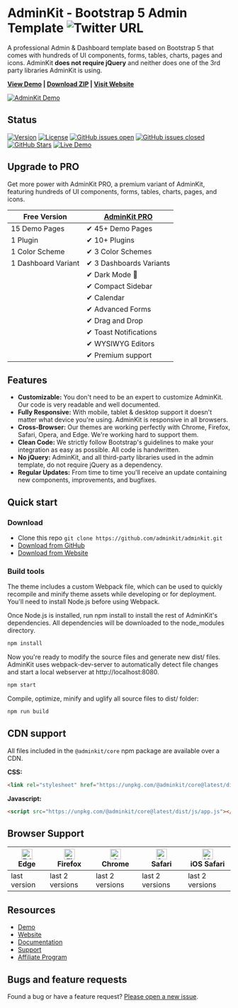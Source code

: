 # AdminKit - Bootstrap 5 Admin Template ![Twitter URL](https://img.shields.io/twitter/url?style=social&url=https%3A%2F%2Fadminkit.io%2F&text=AdminKit%20-%20Open%20Source%20Bootstrap%205%20Admin%20Template)

A professional Admin & Dashboard template based on Bootstrap 5 that comes with hundreds of UI components, forms, tables, charts, pages and icons. AdminKit **does not require jQuery** and neither does one of the 3rd party libraries AdminKit is using.

<strong><a href="https://demo.adminkit.io/">View Demo</a> | <a href="https://github.com/adminkit/adminkit/archive/master.zip">Download ZIP</a> | <a href="https://adminkit.io/">Visit Website</a></strong>

[![AdminKit Demo](https://assets.adminkit.io/banners/adminkit-bootstrap-5-admin-template.png)](https://demo.adminkit.io/)

## Status

[![Version](https://img.shields.io/npm/v/@adminkit/core)](https://www.npmjs.com/package/@adminkit/core) [![License](https://img.shields.io/badge/license-MIT-blue.svg)](https://github.com/adminkit/adminkit/blob/master/LICENSE) [![GitHub issues open](https://img.shields.io/github/issues/adminkit/adminkit.svg)](https://github.com/adminkit/adminkit/issues?q=is%3Aopen+is%3Aissue) [![GitHub issues closed](https://img.shields.io/github/issues-closed-raw/adminkit/adminkit.svg)](https://github.com/adminkit/adminkit/issues?q=is%3Aissue+is%3Aclosed) [![GitHub Stars](https://img.shields.io/github/stars/adminkit/adminkit.svg?color=green)](https://github.com/adminkit/adminkit/stargazers) [![Live Demo](https://img.shields.io/badge/demo-online-green.svg)](https://demo.adminkit.io/)

## Upgrade to PRO
Get more power with AdminKit PRO, a premium variant of AdminKit, featuring hundreds of UI components, forms, tables, charts, pages, and icons.

| Free Version        | [AdminKit PRO](https://adminkit.io/pricing/) |
|---------------------|----------------------------------------------|
| 15 Demo Pages       | ✔ 45+ Demo Pages                             |
| 1 Plugin            | ✔ 10+ Plugins                                |
| 1 Color Scheme      | ✔ 3 Color Schemes                            |
| 1 Dashboard Variant | ✔ 3 Dashboards Variants                      |
|                     | ✔ Dark Mode 🌙                               |
|                     | ✔ Compact Sidebar                            |
|                     | ✔ Calendar                                   |
|                     | ✔ Advanced Forms                             |
|                     | ✔ Drag and Drop                              |
|                     | ✔ Toast Notifications                        |
|                     | ✔ WYSIWYG Editors                            |
|                     | ✔ Premium support                            |

## Features

* **Customizable:** You don't need to be an expert to customize AdminKit. Our code is very readable and well documented.
* **Fully Responsive:** With mobile, tablet & desktop support it doesn't matter what device you're using. AdminKit is responsive in all browsers.
* **Cross-Browser:** Our themes are working perfectly with Chrome, Firefox, Safari, Opera, and Edge. We're working hard to support them.
* **Clean Code:** We strictly follow Bootstrap's guidelines to make your integration as easy as possible. All code is handwritten.
* **No jQuery:** AdminKit, and all third-party libraries used in the admin template, do not require jQuery as a dependency.
* **Regular Updates:** From time to time you'll receive an update containing new components, improvements, and bugfixes.

## Quick start

### Download

* Clone this repo `git clone https://github.com/adminkit/adminkit.git`
* [Download from GitHub](https://github.com/adminkit/adminkit/archive/master.zip)
* [Download from Website](https://adminkit.io/#download)

### Build tools

The theme includes a custom Webpack file, which can be used to quickly recompile and minify theme assets while developing or for deployment. You'll need to install Node.js before using Webpack.

Once Node.js is installed, run npm install to install the rest of AdminKit's dependencies. All dependencies will be downloaded to the node_modules directory.

```sh
npm install
```

Now you're ready to modify the source files and generate new dist/ files. AdminKit uses webpack-dev-server to automatically detect file changes and start a local webserver at http://localhost:8080.

```sh
npm start
```

Compile, optimize, minify and uglify all source files to dist/ folder:

```sh
npm run build
```

## CDN support

All files included in the `@adminkit/core` npm package are available over a CDN.

**CSS:**

```html
<link rel="stylesheet" href="https://unpkg.com/@adminkit/core@latest/dist/css/app.css">
```

**Javascript:**

```html
<script src="https://unpkg.com/@adminkit/core@latest/dist/js/app.js"></script>
```

## Browser Support

| <img src="https://assets.adminkit.io/browsers/edge.png" alt="Edge" width="24px" height="24px" /><br/>Edge | <img src="https://assets.adminkit.io/browsers/firefox.png" alt="Firefox" width="24px" height="24px" /><br/>Firefox | <img src="https://assets.adminkit.io/browsers/chrome.png" alt="Chrome" width="24px" height="24px" /><br/>Chrome | <img src="https://assets.adminkit.io/browsers/safari.png" alt="Safari" width="24px" height="24px" /><br/>Safari | <img src="https://assets.adminkit.io/browsers/safari-ios.png" alt="iOS Safari" width="24px" height="24px" /><br/>iOS Safari |
| --------- | --------- | --------- | --------- | --------- |
| last version| last 2 versions| last 2 versions| last 2 versions| last 2 versions

## Resources

* [Demo](https://demo.adminkit.io/)
* [Website](https://adminkit.io/)
* [Documentation](https://adminkit.io/docs)
* [Support](https://adminkit.io/support/)
* [Affiliate Program](https://adminkit.io/affiliate-program)

## Bugs and feature requests

Found a bug or have a feature request? [Please open a new issue](https://github.com/adminkit/adminkit/issues/new).